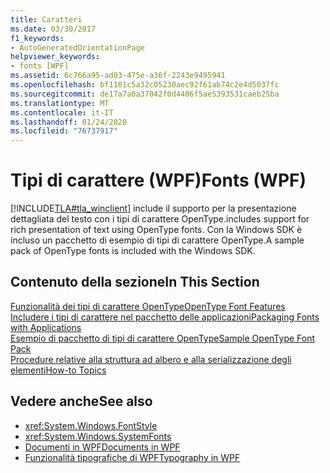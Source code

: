 ```yaml
---
title: Caratteri
ms.date: 03/30/2017
f1_keywords:
- AutoGeneratedOrientationPage
helpviewer_keywords:
- fonts [WPF]
ms.assetid: 6c766a95-ad03-475e-a36f-2243e9495941
ms.openlocfilehash: bf1101c5a32c05230aec92f61ab74c2e4d5037fc
ms.sourcegitcommit: de17a7a0a37042f0d4406f5ae5393531caeb25ba
ms.translationtype: MT
ms.contentlocale: it-IT
ms.lasthandoff: 01/24/2020
ms.locfileid: "76737917"
---
```

# <a name="fonts-wpf"></a><span data-ttu-id="1a6be-102">Tipi di carattere (WPF)</span><span class="sxs-lookup"><span data-stu-id="1a6be-102">Fonts (WPF)</span></span>
[!INCLUDE[TLA#tla_winclient](../../../../includes/tlasharptla-winclient-md.md)] <span data-ttu-id="1a6be-103">include il supporto per la presentazione dettagliata del testo con i tipi di carattere OpenType.</span><span class="sxs-lookup"><span data-stu-id="1a6be-103">includes support for rich presentation of text using OpenType fonts.</span></span> <span data-ttu-id="1a6be-104">Con la Windows SDK è incluso un pacchetto di esempio di tipi di carattere OpenType.</span><span class="sxs-lookup"><span data-stu-id="1a6be-104">A sample pack of OpenType fonts is included with the Windows SDK.</span></span>  
  
## <a name="in-this-section"></a><span data-ttu-id="1a6be-105">Contenuto della sezione</span><span class="sxs-lookup"><span data-stu-id="1a6be-105">In This Section</span></span>  
 [<span data-ttu-id="1a6be-106">Funzionalità dei tipi di carattere OpenType</span><span class="sxs-lookup"><span data-stu-id="1a6be-106">OpenType Font Features</span></span>](opentype-font-features.md)  
 [<span data-ttu-id="1a6be-107">Includere i tipi di carattere nel pacchetto delle applicazioni</span><span class="sxs-lookup"><span data-stu-id="1a6be-107">Packaging Fonts with Applications</span></span>](packaging-fonts-with-applications.md)  
 [<span data-ttu-id="1a6be-108">Esempio di pacchetto di tipi di carattere OpenType</span><span class="sxs-lookup"><span data-stu-id="1a6be-108">Sample OpenType Font Pack</span></span>](sample-opentype-font-pack.md)  
 [<span data-ttu-id="1a6be-109">Procedure relative alla struttura ad albero e alla serializzazione degli elementi</span><span class="sxs-lookup"><span data-stu-id="1a6be-109">How-to Topics</span></span>](fonts-how-to-topics.md)  
  
## <a name="see-also"></a><span data-ttu-id="1a6be-110">Vedere anche</span><span class="sxs-lookup"><span data-stu-id="1a6be-110">See also</span></span>

- <xref:System.Windows.FontStyle>
- <xref:System.Windows.SystemFonts>
- [<span data-ttu-id="1a6be-111">Documenti in WPF</span><span class="sxs-lookup"><span data-stu-id="1a6be-111">Documents in WPF</span></span>](documents-in-wpf.md)
- [<span data-ttu-id="1a6be-112">Funzionalità tipografiche di WPF</span><span class="sxs-lookup"><span data-stu-id="1a6be-112">Typography in WPF</span></span>](typography-in-wpf.md)

